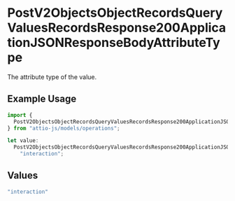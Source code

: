 # PostV2ObjectsObjectRecordsQueryValuesRecordsResponse200ApplicationJSONResponseBodyAttributeType

The attribute type of the value.

## Example Usage

```typescript
import {
  PostV2ObjectsObjectRecordsQueryValuesRecordsResponse200ApplicationJSONResponseBodyAttributeType,
} from "attio-js/models/operations";

let value:
  PostV2ObjectsObjectRecordsQueryValuesRecordsResponse200ApplicationJSONResponseBodyAttributeType =
    "interaction";
```

## Values

```typescript
"interaction"
```